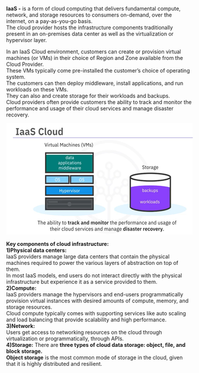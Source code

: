**IaaS -** is a form of cloud computing that delivers fundamental compute, network, and storage resources to consumers on-demand, over the internet, on a pay-as-you-go basis.  
The cloud provider hosts the infrastructure components traditionally present in an on-premises data center as well as the virtualization or hypervisor layer.

In an IaaS Cloud environment, customers can create or provision virtual machines (or VMs) in their choice of Region and Zone available from the Cloud Provider.  
These VMs typically come pre-installed the customer’s choice of operating system.  
The customers can then deploy middleware, install applications, and run workloads on these VMs.  
They can also and create storage for their workloads and backups.  
Cloud providers often provide customers the ability to track and monitor the performance and usage of their cloud services and manage disaster recovery.  

<img src="Images/Screenshot%202025-02-15%20145035.png" height = 300>

**Key components of cloud infrastructure:**  
    **1)Physical data centers:**  
         IaaS providers manage large data centers that contain the physical machines required to power the various layers of abstraction on top of them.  
         In most IaaS models, end users do not interact directly with the physical infrastructure but experience it as a service provided to them.  
    **2)Compute:**    
         IaaS providers manage the hypervisors and end-users programmatically provision virtual instances with desired amounts of compute, memory, and storage                 resources.  
         Cloud compute typically comes with supporting services like auto scaling and load balancing that provide scalability and high performance. 
    **3)Network:**  
          Users get access to networking resources on the cloud through virtualization or programmatically, through APIs.  
    **4)Storage:**
          There are **three types of cloud data storage: object, file, and block storage.**  
          **Object storage** is the most common mode of storage in the cloud, given that it is highly distributed and resilient.
